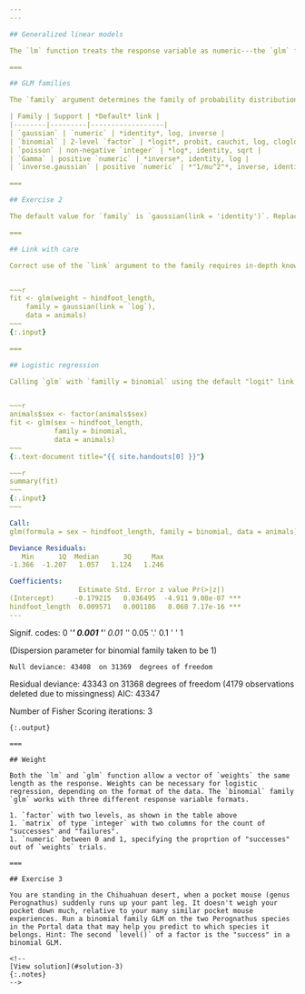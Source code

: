 ```yaml
---
---

## Generalized linear models

The `lm` function treats the response variable as numeric---the `glm` function lifts this restriction and others. Not through the `formula` syntax, which is the same for calls to `lm`  and `glm`, but through addition of the `family` argument.

===

## GLM families

The `family` argument determines the family of probability distributions in which the response variable belongs. A key difference between families is the data type and range.

| Family | Support | *Default* link |
|--------|---------|------------------|
| `gaussian` | `numeric` | *identity*, log, inverse |
| `binomial` | 2-level `factor` | *logit*, probit, cauchit, log, cloglog |
| `poisson` | non-negative `integer` | *log*, identity, sqrt |
| `Gamma` | positive `numeric` | *inverse*, identity, log |
| `inverse.gaussian` | positive `numeric` | *"1/mu^2"*, inverse, identity, log |

===

## Exercise 2

The default value for `family` is `gaussian(link = 'identity')`. Replace `lm` with `glm` (changing nothing else), to again fit the formula `log(weight) ~ species_id`. Compare the `summary()` between `lm()` and `glm()`, and identify something that is the same and something that is different in the output.

===

## Link with care

Correct use of the `link` argument to the family requires in-depth knowledge about generallize linear models---not our objective here. A common mistake to avoid, however, is assuming that `glm` applies the transfromation given as `link` to the response variable.


~~~r
fit <- glm(weight ~ hindfoot_length,
    family = gaussian(link = `log`),
    data = animals)
~~~
{:.input}

===

## Logistic regression

Calling `glm` with `familly = binomial` using the default "logit" link performs logistic regression.


~~~r
animals$sex <- factor(animals$sex)
fit <- glm(sex ~ hindfoot_length,
           family = binomial,
           data = animals)
~~~
{:.text-document title="{{ site.handouts[0] }}"}

~~~r
summary(fit)
~~~
{:.input}
~~~

Call:
glm(formula = sex ~ hindfoot_length, family = binomial, data = animals)

Deviance Residuals: 
   Min      1Q  Median      3Q     Max  
-1.366  -1.207   1.057   1.124   1.246  

Coefficients:
                 Estimate Std. Error z value Pr(>|z|)    
(Intercept)     -0.179215   0.036495  -4.911 9.08e-07 ***
hindfoot_length  0.009571   0.001186   8.068 7.17e-16 ***
---
```

Signif. codes:  0 '***' 0.001 '**' 0.01 '*' 0.05 '.' 0.1 ' ' 1

(Dispersion parameter for binomial family taken to be 1)

    Null deviance: 43408  on 31369  degrees of freedom
Residual deviance: 43343  on 31368  degrees of freedom
  (4179 observations deleted due to missingness)
AIC: 43347

Number of Fisher Scoring iterations: 3
~~~
{:.output}

===

## Weight

Both the `lm` and `glm` function allow a vector of `weights` the same length as the response. Weights can be necessary for logistic regression, depending on the format of the data. The `binomial` family `glm` works with three different response variable formats.

1. `factor` with two levels, as shown in the table above
1. `matrix` of type `integer` with two columns for the count of "successes" and "failures".
1. `numeric` between 0 and 1, specifying the proprtion of "successes" out of `weights` trials.

===

## Exercise 3

You are standing in the Chihuahuan desert, when a pocket mouse (genus Perognathus) suddenly runs up your pant leg. It doesn't weigh your pocket down much, relative to your many similar pocket mouse experiences. Run a binomial family GLM on the two Perognathus species in the Portal data that may help you predict to which species it belongs. Hint: The second `level()` of a factor is the "success" in a binomial GLM.

<!--
[View solution](#solution-3)
{:.notes}
-->
